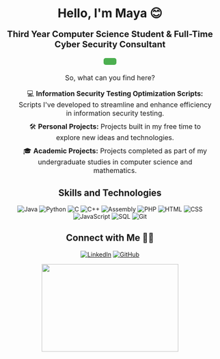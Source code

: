 <h1 align="center">Hello, I'm Maya 😊</h1>
<p align="center" style="font-size: 20px; font-weight: bold; animation: color-change 2s infinite alternate;">Third Year Computer Science Student & Full-Time Cyber Security Consultant</p>


<div align="center" style="margin: 20px;">
  <span style="background-color: #4CAF50; color: white; padding: 8px 15px; text-align: center; border-radius: 5px; display: inline-block;"></span>
</div>


<p align="center" style="font-size: 16px;">So, what can you find here?</p>
<ul style="list-style-type: none; text-align: center;">
  <li style="font-size: 16px; margin: 10px;">💻 <strong>Information Security Testing Optimization Scripts:</strong> Scripts I've developed to streamline and enhance efficiency in information security testing.</li>
  <li style="font-size: 16px; margin: 10px;">🛠️ <strong>Personal Projects:</strong> Projects built in my free time to explore new ideas and technologies.</li>
  <li style="font-size: 16px; margin: 10px;">🎓 <strong>Academic Projects:</strong> Projects completed as part of my undergraduate studies in computer science and mathematics.</li>
</ul> 

<h2 align="center">Skills and Technologies</h2>

<p align="center">
  <img src="https://img.shields.io/badge/-Java-007396?style=flat-square&logo=Java&logoColor=white" alt="Java">
  <img src="https://img.shields.io/badge/-Python-3776AB?style=flat-square&logo=Python&logoColor=white" alt="Python">
  <img src="https://img.shields.io/badge/-C-00599C?style=flat-square&logo=C&logoColor=white" alt="C">
  <img src="https://img.shields.io/badge/-C++-00599C?style=flat-square&logo=C%2B%2B&logoColor=white" alt="C++">
  <img src="https://img.shields.io/badge/-Assembly-4B0082?style=flat-square&logo=Assembly&logoColor=white" alt="Assembly">
  <img src="https://img.shields.io/badge/-PHP-777BB4?style=flat-square&logo=PHP&logoColor=white" alt="PHP">
  <img src="https://img.shields.io/badge/-HTML-E34F26?style=flat-square&logo=HTML5&logoColor=white" alt="HTML">
  <img src="https://img.shields.io/badge/-CSS-1572B6?style=flat-square&logo=CSS3&logoColor=white" alt="CSS">
  <img src="https://img.shields.io/badge/-JavaScript-F7DF1E?style=flat-square&logo=JavaScript&logoColor=black" alt="JavaScript">
  <img src="https://img.shields.io/badge/-SQL-4479A1?style=flat-square&logo=MySQL&logoColor=white" alt="SQL">
  <img src="https://img.shields.io/badge/-Git-F05032?style=flat-square&logo=Git&logoColor=white" alt="Git">
</p>


<h2 align="center">Connect with Me 🤝🏼</h2>

<p align="center">
  <a href="https://www.linkedin.com/in/maya-rom-04458b1b4/" target="_blank">
    <img src="https://img.shields.io/badge/-Maya%20Rom-blue?style=for-the-badge&logo=Linkedin&logoColor=white&link=https://linkedin.com/in/maya-rom/" alt="LinkedIn"></a>
  <a href="https://github.com/mayarom" target="_blank">
    <img src="https://img.shields.io/badge/-mayarom-black?style=for-the-badge&logo=Github&logoColor=white&link=https://github.com/mayarom/" alt="GitHub"></a>
  <br>
  
</p>

<div align="center">
    <img src="https://media.giphy.com/media/7DzlajZNY5D0I/giphy.gif" width="320" height="205">
    <p><a href="https://giphy.com/gifs/girls-weird-sassy-7DzlajZNY5D0I"></a></p>
</div>
</div>
